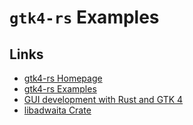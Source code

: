 # `gtk4-rs` Examples

## Links

* [gtk4-rs Homepage](https://gtk-rs.org/)
* [gtk4-rs Examples](https://github.com/gtk-rs/gtk4-rs/tree/master/examples)
* [GUI development with Rust and GTK 4](https://gtk-rs.org/gtk4-rs/stable/latest/book/introduction.html)
* [libadwaita Crate](https://world.pages.gitlab.gnome.org/Rust/libadwaita-rs/stable/latest/docs/libadwaita/index.html)
